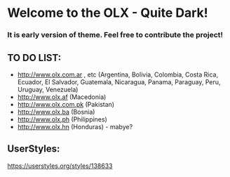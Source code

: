 # Welcome to the OLX - Quite Dark!

### It is early version of theme. Feel free to contribute the project!

## TO DO LIST:

* http://www.olx.com.ar , etc (Argentina, Bolivia, Colombia, Costa Rica, Ecuador, El Salvador, Guatemala, Nicaragua, Panama, Paraguay, Peru, Uruguay, Venezuela)
* http://www.olx.af (Macedonia)
* http://www.olx.com.pk (Pakistan)
* http://www.olx.ba (Bosnia)
* http://www.olx.ph (Philippines)
* http://www.olx.hn (Honduras) - mabye?

## UserStyles:
https://userstyles.org/styles/138633
